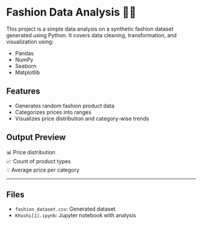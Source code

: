 # Fashion Data Analysis 🧥👗

This project is a simple data analysis on a synthetic fashion dataset generated using Python. It covers data cleaning, transformation, and visualization using:

- Pandas
- NumPy
- Seaborn
- Matplotlib

## Features
- Generates random fashion product data
- Categorizes prices into ranges
- Visualizes price distribution and category-wise trends

## Output Preview
📊 Price distribution  
📈 Count of product types  
💡 Average price per category

---

## Files
- `fashion_dataset.csv`: Generated dataset  
- `Khushi[1].ipynb`: Jupyter notebook with analysis  
